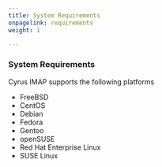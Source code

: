 ```yaml
---
title: System Requirements
onpagelink: requirements
weight: 1

---
```


### System Requirements

Cyrus IMAP supports the following platforms

- FreeBSD
- CentOS
- Debian
- Fedora
- Gentoo
- openSUSE
- Red Hat Enterprise Linux
- SUSE Linux
